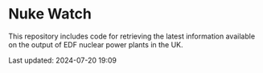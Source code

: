 # Nuke Watch

This repository includes code for retrieving the latest information available on the output of EDF nuclear power plants in the UK.

Last updated: 2024-07-20 19:09